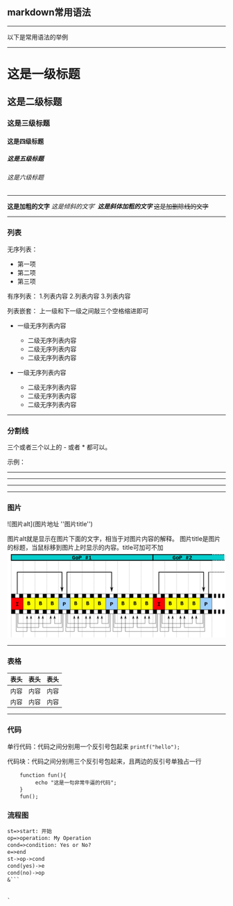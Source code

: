 ## markdown常用语法

---

以下是常用语法的举例

---

# 这是一级标题
## 这是二级标题
### 这是三级标题
#### 这是四级标题
##### 这是五级标题
###### 这是六级标题

---

**这是加粗的文字**
*这是倾斜的文字*`
***这是斜体加粗的文字***
~~这是加删除线的文字~~

---

### 列表
无序列表：
* 第一项
* 第二项
* 第三项

有序列表：
1.列表内容
2.列表内容
3.列表内容

列表嵌套：
上一级和下一级之间敲三个空格缩进即可
* 一级无序列表内容
   * 二级无序列表内容
   * 二级无序列表内容
   * 二级无序列表内容

* 一级无序列表内容
   * 二级无序列表内容
   * 二级无序列表内容
   * 二级无序列表内容

---

### 分割线

三个或者三个以上的 - 或者 * 都可以。

示例：

---
----
***
*****

### 图片
![图片alt](图片地址 ''图片title'')

图片alt就是显示在图片下面的文字，相当于对图片内容的解释。
图片title是图片的标题，当鼠标移到图片上时显示的内容。title可加可不加
![图片下面的文字](./test_image.png "这是标题")

---

### 表格

表头|表头|表头
---|:--:|---:
内容|内容|内容
内容|内容|内容

---

### 代码

单行代码：代码之间分别用一个反引号包起来
`printf("hello");`

代码块：代码之间分别用三个反引号包起来，且两边的反引号单独占一行
```
    function fun(){
         echo "这是一句非常牛逼的代码";
    }
    fun();
```

### 流程图

```flow
st=>start: 开始
op=>operation: My Operation
cond=>condition: Yes or No?
e=>end
st->op->cond
cond(yes)->e
cond(no)->op
&```


`








